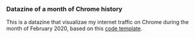 ### Datazine of a month of Chrome history
This is a datazine that visualizae my internet traffic on Chrome during the month of February 2020, based on this [code template](https://github.com/leoneckert/critical-data-and-visualization-spring-2020/blob/master/other/material/datazine-template.zip).